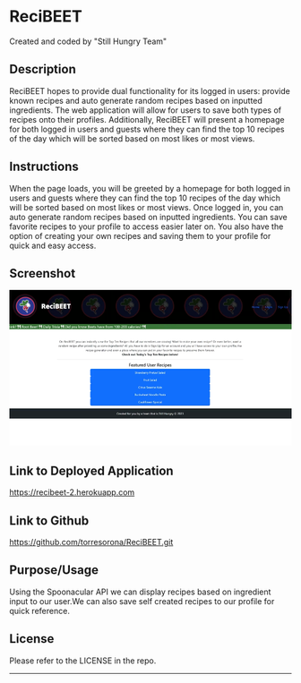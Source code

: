 # ReciBEET

Created and coded by "Still Hungry Team"

## Description

ReciBEET hopes to provide dual functionality for its logged in users: provide known recipes and auto generate random recipes based on inputted ingredients. The web application will allow for users to save both types of recipes onto their profiles.
Additionally, ReciBEET will present a homepage for both logged in users and guests where they can find the top 10 recipes of the day which will be sorted based on most likes or most views.


## Instructions

When the page loads, you will be greeted by a homepage for both logged in users and guests where they can find the top 10 recipes of the day which will be sorted based on most likes or most views. Once logged in, you can auto generate random recipes based on inputted ingredients. You can save favorite recipes to your profile to access easier later on. You also have the option of creating your own recipes and saving them to your profile for quick and easy access.

## Screenshot

![image](assets/images/screenshot.png)


## Link to Deployed Application

https://recibeet-2.herokuapp.com

## Link to Github

https://github.com/torresorona/ReciBEET.git

## Purpose/Usage

Using the Spoonacular API we can display recipes based on ingredient input to our user.We can also save self created recipes to our profile for quick reference.

## License

Please refer to the LICENSE in the repo.

---
